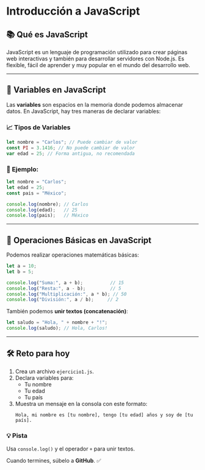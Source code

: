 # Introducción a JavaScript

## 📚 Qué es JavaScript
JavaScript es un lenguaje de programación utilizado para crear páginas web interactivas y también para desarrollar servidores con Node.js. Es flexible, fácil de aprender y muy popular en el mundo del desarrollo web.

---

## 📌 Variables en JavaScript
Las **variables** son espacios en la memoria donde podemos almacenar datos. En JavaScript, hay tres maneras de declarar variables:

### 📈 Tipos de Variables
```js
let nombre = "Carlos"; // Puede cambiar de valor
const PI = 3.1416; // No puede cambiar de valor
var edad = 25; // Forma antigua, no recomendada
```

### 🔧 Ejemplo:
```js
let nombre = "Carlos";
let edad = 25;
const pais = "México";

console.log(nombre); // Carlos
console.log(edad);   // 25
console.log(pais);   // México
```

---

## 💪 Operaciones Básicas en JavaScript
Podemos realizar operaciones matemáticas básicas:

```js
let a = 10;
let b = 5;

console.log("Suma:", a + b);          // 15
console.log("Resta:", a - b);         // 5
console.log("Multiplicación:", a * b); // 50
console.log("División:", a / b);     // 2
```

También podemos **unir textos (concatenación)**:
```js
let saludo = "Hola, " + nombre + "!";
console.log(saludo); // Hola, Carlos!
```

---

## 🛠️ Reto para hoy
1. Crea un archivo `ejercicio1.js`.
2. Declara variables para:
   - Tu nombre
   - Tu edad
   - Tu país
3. Muestra un mensaje en la consola con este formato:
   ```
   Hola, mi nombre es [tu nombre], tengo [tu edad] años y soy de [tu país].
   ```

### 💡 Pista
Usa `console.log()` y el operador `+` para unir textos.

Cuando termines, súbelo a **GitHub**. ✅

